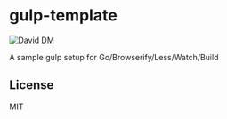 # gulp-template

[![David DM](https://david-dm.org/nowk/gulp-template.png)](https://david-dm.org/nowk/gulp-template)

A sample gulp setup for Go/Browserify/Less/Watch/Build

## License

MIT
